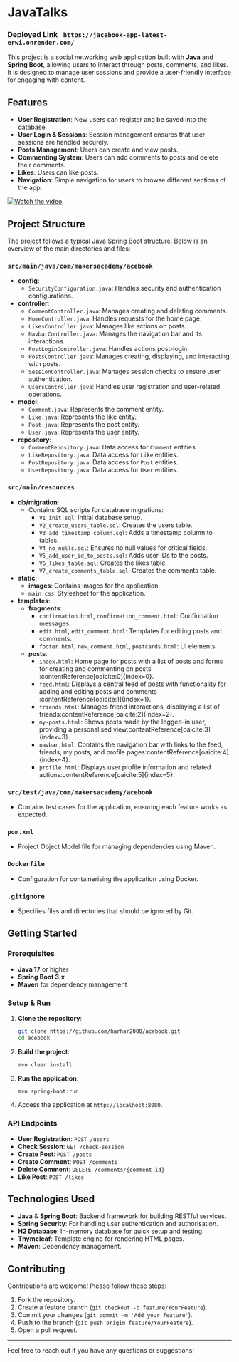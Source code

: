 # JavaTalks

### Deployed Link ``` https://jacebook-app-latest-erwi.onrender.com/```

This project is a social networking web application built with **Java** and **Spring Boot**, allowing users to interact through posts, comments, and likes. It is designed to manage user sessions and provide a user-friendly interface for engaging with content.

## Features

- **User Registration**: New users can register and be saved into the database.
- **User Login & Sessions**: Session management ensures that user sessions are handled securely.
- **Posts Management**: Users can create and view posts.
- **Commenting System**: Users can add comments to posts and delete their comments.
- **Likes**: Users can like posts.
- **Navigation**: Simple navigation for users to browse different sections of the app.

[![Watch the video](https://img.youtube.com/vi/kE_oiVagY6s/0.jpg)](https://www.youtube.com/embed/kE_oiVagY6s?si=_Pod3GO9qohLq6eB)


## Project Structure

The project follows a typical Java Spring Boot structure. Below is an overview of the main directories and files:

### `src/main/java/com/makersacademy/acebook`

- **config**:
    - `SecurityConfiguration.java`: Handles security and authentication configurations.
- **controller**:
    - `CommentController.java`: Manages creating and deleting comments.
    - `HomeController.java`: Handles requests for the home page.
    - `LikesController.java`: Manages like actions on posts.
    - `NavbarController.java`: Manages the navigation bar and its interactions.
    - `PostLoginController.java`: Handles actions post-login.
    - `PostsController.java`: Manages creating, displaying, and interacting with posts.
    - `SessionController.java`: Manages session checks to ensure user authentication.
    - `UsersController.java`: Handles user registration and user-related operations.
- **model**:
    - `Comment.java`: Represents the comment entity.
    - `Like.java`: Represents the like entity.
    - `Post.java`: Represents the post entity.
    - `User.java`: Represents the user entity.
- **repository**:
    - `CommentRepository.java`: Data access for `Comment` entities.
    - `LikeRepository.java`: Data access for `Like` entities.
    - `PostRepository.java`: Data access for `Post` entities.
    - `UserRepository.java`: Data access for `User` entities.

### `src/main/resources`

- **db/migration**:
    - Contains SQL scripts for database migrations:
        - `V1_init.sql`: Initial database setup.
        - `V2_create_users_table.sql`: Creates the users table.
        - `V3_add_timestamp_column.sql`: Adds a timestamp column to tables.
        - `V4_no_nulls.sql`: Ensures no null values for critical fields.
        - `V5_add_user_id_to_posts.sql`: Adds user IDs to the posts.
        - `V6_likes_table.sql`: Creates the likes table.
        - `V7_create_comments_table.sql`: Creates the comments table.
- **static**:
    - **images**: Contains images for the application.
    - `main.css`: Stylesheet for the application.
- **templates**:
    - **fragments**:
        - `confirmation.html`, `confirmation_comment.html`: Confirmation messages.
        - `edit.html`, `edit_comment.html`: Templates for editing posts and comments.
        - `footer.html`, `new_comment.html`, `postcards.html`: UI elements.
    - **posts**:
        - `index.html`: Home page for posts with a list of posts and forms for creating and commenting on posts&#8203;:contentReference[oaicite:0]{index=0}.
        - `feed.html`: Displays a central feed of posts with functionality for adding and editing posts and comments&#8203;:contentReference[oaicite:1]{index=1}.
        - `friends.html`: Manages friend interactions, displaying a list of friends&#8203;:contentReference[oaicite:2]{index=2}.
        - `my-posts.html`: Shows posts made by the logged-in user, providing a personalised view&#8203;:contentReference[oaicite:3]{index=3}.
        - `navbar.html`: Contains the navigation bar with links to the feed, friends, my posts, and profile pages&#8203;:contentReference[oaicite:4]{index=4}.
        - `profile.html`: Displays user profile information and related actions&#8203;:contentReference[oaicite:5]{index=5}.

### `src/test/java/com/makersacademy/acebook`

- Contains test cases for the application, ensuring each feature works as expected.

### `pom.xml`

- Project Object Model file for managing dependencies using Maven.

### `Dockerfile`

- Configuration for containerising the application using Docker.

### `.gitignore`

- Specifies files and directories that should be ignored by Git.

## Getting Started

### Prerequisites

- **Java 17** or higher
- **Spring Boot 3.x**
- **Maven** for dependency management

### Setup & Run

1. **Clone the repository**:
    ```bash
    git clone https://github.com/harhar2000/acebook.git
    cd acebook
    ```

2. **Build the project**:
    ```bash
    mvn clean install
    ```

3. **Run the application**:
    ```bash
    mvn spring-boot:run
    ```

4. Access the application at `http://localhost:8080`.

### API Endpoints

- **User Registration**: `POST /users`
- **Check Session**: `GET /check-session`
- **Create Post**: `POST /posts`
- **Create Comment**: `POST /comments`
- **Delete Comment**: `DELETE /comments/{comment_id}`
- **Like Post**: `POST /likes`

## Technologies Used

- **Java** & **Spring Boot**: Backend framework for building RESTful services.
- **Spring Security**: For handling user authentication and authorisation.
- **H2 Database**: In-memory database for quick setup and testing.
- **Thymeleaf**: Template engine for rendering HTML pages.
- **Maven**: Dependency management.

## Contributing

Contributions are welcome! Please follow these steps:

1. Fork the repository.
2. Create a feature branch (`git checkout -b feature/YourFeature`).
3. Commit your changes (`git commit -m 'Add your feature'`).
4. Push to the branch (`git push origin feature/YourFeature`).
5. Open a pull request.

---

Feel free to reach out if you have any questions or suggestions!
